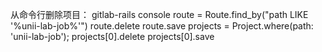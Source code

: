从命令行删除项目：
gitlab-rails console
route = Route.find_by("path LIKE '%unii-lab-job%'")
route.delete
route.save
projects = Project.where(path: 'unii-lab-job');
projects[0].delete
projects[0].save